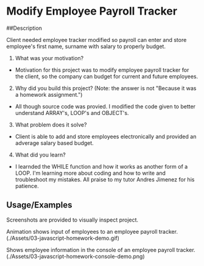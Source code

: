 # Modify Employee Payroll Tracker


##Description

Client needed employee tracker modified so payroll can enter and store employee's first name, surname with salary to properly budget. 

1) What was your motivation?
- Motivation for this project was to modify employee payroll tracker for the client, so the company can budget for current and future employees.

2) Why did you build this project? (Note: the answer is not "Because it was a homework assignment.")
- All though source code was provied. I modified the code given to better understand ARRAY's, LOOP's and OBJECT's.

3) What problem does it solve?
- Client is able to add and store employees electronically and provided an adverage salary based budget.

4) What did you learn?
- I learnded the WHILE function and how it works as another form of a LOOP. I'm learning more about coding and how to write and troubleshoot my mistakes. All praise to my tutor Andres Jimenez for his patience.

## Usage/Examples

Screenshots are provided to visually inspect project.

<!-- Don't actually know how to record an animation yet. Nothing was provided with the source code but I wanted to practice with Usage Tab. -->

Animation shows input of employees to an employee payroll tracker.(./Assets/03-javascript-homework-demo.gif)

Shows employee information in the console of an employee payroll tracker.(./Assets/03-javascript-homework-console-demo.png)